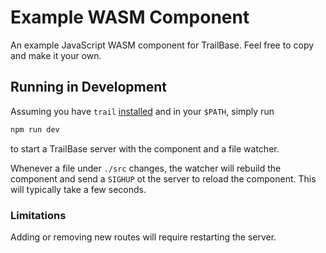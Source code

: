 # Example WASM Component

An example JavaScript WASM component for TrailBase. Feel free to copy and make it your own.

## Running in Development

Assuming you have `trail` [installed](https://trailbase.io/getting-started/install) and in your `$PATH`, simply run

```sh
npm run dev
```

to start a TrailBase server with the component and a file watcher.

Whenever a file under `./src` changes, the watcher will rebuild the component and send a `SIGHUP` ot the server to reload the component. This will typically take a few seconds.

### Limitations

Adding or removing new routes will require restarting the server.
